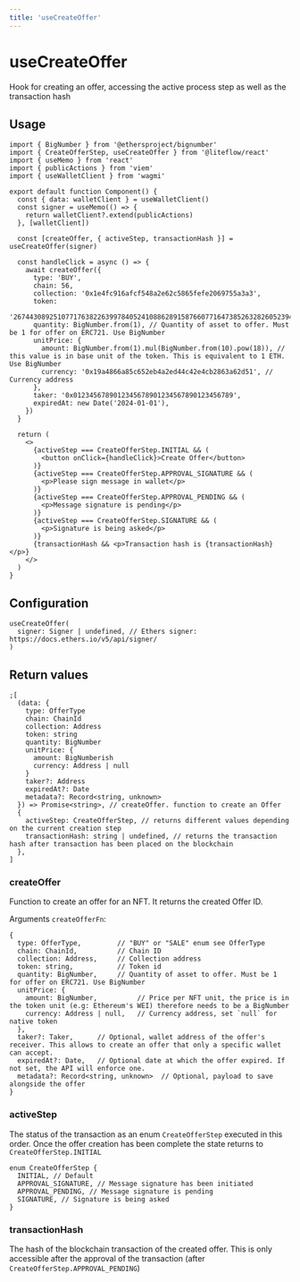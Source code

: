 ```yaml
---
title: 'useCreateOffer'
---
```


# useCreateOffer

Hook for creating an offer, accessing the active process step as well as the transaction hash

## Usage

```tsx
import { BigNumber } from '@ethersproject/bignumber'
import { CreateOfferStep, useCreateOffer } from '@liteflow/react'
import { useMemo } from 'react'
import { publicActions } from 'viem'
import { useWalletClient } from 'wagmi'

export default function Component() {
  const { data: walletClient } = useWalletClient()
  const signer = useMemo(() => {
    return walletClient?.extend(publicActions)
  }, [walletClient])

  const [createOffer, { activeStep, transactionHash }] = useCreateOffer(signer)

  const handleClick = async () => {
    await createOffer({
      type: 'BUY',
      chain: 56,
      collection: '0x1e4fc916afcf548a2e62c5865fefe2069755a3a3',
      token:
        '26744308925107717638226399784052410886289158766077164738526328260523943400243',
      quantity: BigNumber.from(1), // Quantity of asset to offer. Must be 1 for offer on ERC721. Use BigNumber
      unitPrice: {
        amount: BigNumber.from(1).mul(BigNumber.from(10).pow(18)), // this value is in base unit of the token. This is equivalent to 1 ETH. Use BigNumber
        currency: '0x19a4866a85c652eb4a2ed44c42e4cb2863a62d51', // Currency address
      },
      taker: '0x0123456789012345678901234567890123456789',
      expiredAt: new Date('2024-01-01'),
    })
  }

  return (
    <>
      {activeStep === CreateOfferStep.INITIAL && (
        <button onClick={handleClick}>Create Offer</button>
      )}
      {activeStep === CreateOfferStep.APPROVAL_SIGNATURE && (
        <p>Please sign message in wallet</p>
      )}
      {activeStep === CreateOfferStep.APPROVAL_PENDING && (
        <p>Message signature is pending</p>
      )}
      {activeStep === CreateOfferStep.SIGNATURE && (
        <p>Signature is being asked</p>
      )}
      {transactionHash && <p>Transaction hash is {transactionHash}</p>}
    </>
  )
}
```

## Configuration

```tsx
useCreateOffer(
  signer: Signer | undefined, // Ethers signer: https://docs.ethers.io/v5/api/signer/
)
```

## Return values

```tsx
;[
  (data: {
    type: OfferType
    chain: ChainId
    collection: Address
    token: string
    quantity: BigNumber
    unitPrice: {
      amount: BigNumberish
      currency: Address | null
    }
    taker?: Address
    expiredAt?: Date
    metadata?: Record<string, unknown>
  }) => Promise<string>, // createOffer. function to create an Offer
  {
    activeStep: CreateOfferStep, // returns different values depending on the current creation step
    transactionHash: string | undefined, // returns the transaction hash after transaction has been placed on the blockchain
  },
]
```

### createOffer

Function to create an offer for an NFT. It returns the created Offer ID.

Arguments `createOfferFn`:

```tsx
{
  type: OfferType,         // "BUY" or "SALE" enum see OfferType
  chain: ChainId,          // Chain ID
  collection: Address,     // Collection address
  token: string,           // Token id
  quantity: BigNumber,     // Quantity of asset to offer. Must be 1 for offer on ERC721. Use BigNumber
  unitPrice: {
    amount: BigNumber,          // Price per NFT unit, the price is in the token unit (e.g: Ethereum's WEI) therefore needs to be a BigNumber
    currency: Address | null,   // Currency address, set `null` for native token
  },
  taker?: Taker,      // Optional, wallet address of the offer's receiver. This allows to create an offer that only a specific wallet can accept.
  expiredAt?: Date,   // Optional date at which the offer expired. If not set, the API will enforce one.
  metadata?: Record<string, unknown>  // Optional, payload to save alongside the offer
}
```

### activeStep

The status of the transaction as an enum `CreateOfferStep` executed in this order. Once the offer creation has been complete the state returns to `CreateOfferStep.INITIAL`

```tsx
enum CreateOfferStep {
  INITIAL, // Default
  APPROVAL_SIGNATURE, // Message signature has been initiated
  APPROVAL_PENDING, // Message signature is pending
  SIGNATURE, // Signature is being asked
}
```

### transactionHash

The hash of the blockchain transaction of the created offer. This is only accessible after the approval of the transaction (after `CreateOfferStep.APPROVAL_PENDING`)
